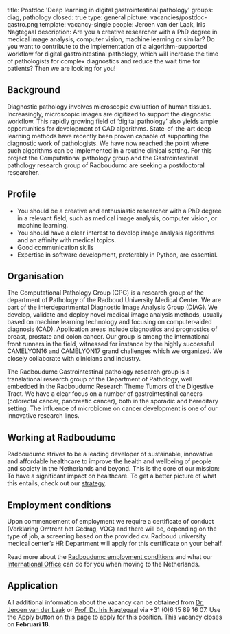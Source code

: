 title: Postdoc 'Deep learning in digital gastrointestinal pathology'
groups: diag, pathology
closed: true
type: general
picture: vacancies/postdoc-gastro.png
template: vacancy-single
people: Jeroen van der Laak, Iris Nagtegaal
description: Are you a creative researcher with a PhD degree in medical image analysis, computer vision, machine learning or similar? Do you want to contribute to the implementation of a algorithm-supported workflow for digital gastrointestinal pathology, which will increase the time of pathologists for complex diagnostics and reduce the wait time for patients? Then we are looking for you!

## Background

Diagnostic pathology involves microscopic evaluation of human tissues. Increasingly, microscopic images are digitized to support the diagnostic workflow. This rapidly growing field of ‘digital pathology’ also yields ample opportunities for development of CAD algorithms. State-of-the-art deep learning methods have recently been proven capable of supporting the diagnostic work of pathologists. We have now reached the point where such algorithms can be implemented in a routine clinical setting. For this project the Computational pathology group and the Gastrointestinal pathology research group of Radboudumc are seeking a postdoctoral researcher.

## Profile

* You should be a creative and enthusiastic researcher with a PhD degree in a relevant field, such as medical image analysis, computer vision, or machine learning.
* You should have a clear interest to develop image analysis algorithms and an affinity with medical topics.
* Good communication skills
* Expertise in software development, preferably in Python, are essential.


## Organisation

The Computational Pathology Group (CPG) is a research group of the department of Pathology of the Radboud University Medical Center.  We are part of the interdepartmental Diagnostic Image Analysis Group (DIAG). We develop, validate and deploy novel medical image analysis methods, usually based on machine learning technology and focusing on computer-aided diagnosis (CAD). Application areas include diagnostics and prognostics of breast, prostate and colon cancer. Our group is among the international front runners in the field, witnessed for instance by the highly successful CAMELYON16 and CAMELYON17 grand challenges which we organized. We closely collaborate with clinicians and industry.

The Radboudumc Gastrointestinal pathology research group is a translational research  group of the Department of Pathology, well embedded in the Radboudumc Research Theme Tumors of the Digestive Tract. We have a clear focus on a number of gastrointestinal cancers (colorectal cancer, pancreatic cancer), both in the sporadic and hereditary setting. The influence of microbiome on cancer development is one of our innovative research lines.

## Working at Radboudumc

Radboudumc strives to be a leading developer of sustainable, innovative and affordable healthcare to improve the health and wellbeing of people and society in the Netherlands and beyond. This is the core of our mission: To have a significant impact on healthcare. To get a better picture of what this entails, check out our [strategy](https://www.radboudumc.nl/en/about-radboudumc/our-strategy).

## Employment conditions

Upon commencement of employment we require a certificate of conduct (Verklaring Omtrent het Gedrag, VOG) and there will be, depending on the type of job, a screening based on the provided cv. Radboud university medical center’s HR Department will apply for this certificate on your behalf.

Read more about the [Radboudumc employment conditions](https://www.radboudumc.nl/en/working-at/terms-and-conditions) and what our [International Office](https://www.radboudumc.nl/en/working-at/international-office) can do for you when moving to the Netherlands.


## Application

All additional information about the vacancy can be obtained from [Dr. Jeroen van der Laak](mailto:jeroen.vanderlaak@radboudumc.nl) or [Prof. Dr. Iris Nagtegaal](mailto:iris.nagtegaal@radboudumc.nl) via +31 (0)6 15 89 16 07. Use the Apply button on [this page](https://www.radboudumc.nl/en/vacancies/78681-postdoc-deep-learning-in-digital-gastrointestinal-pathology) to apply for this position. This vacancy closes on **Februari 18**.
